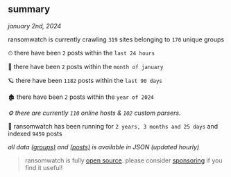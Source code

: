 
## summary
_january 2nd, 2024_

ransomwatch is currently crawling `319` sites belonging to `170` unique groups

⏲ there have been `2` posts within the `last 24 hours`

🦈 there have been `2` posts within the `month of january`

🪐 there have been `1182` posts within the `last 90 days`

🏚 there have been `2` posts within the `year of 2024`

_⚙️ there are currently `110` online hosts & `102` custom parsers._

🦕 ransomwatch has been running for `2 years, 3 months and 25 days` and indexed `9459` posts

_all data  [(groups)](http://ransomwhat.telemetry.ltd/groups) and [(posts)](http://ransomwhat.telemetry.ltd/posts) is available in JSON (updated hourly)_

> ransomwatch is fully [open source](https://github.com/joshhighet/ransomwatch#ransomwatch--). please consider [sponsoring](https://github.com/sponsors/joshhighet) if you find it useful!

